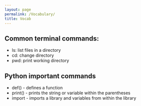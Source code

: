 ```yaml
---
layout: page
permalink: /Vocabulary/
title: Vocab
--- 
```


## Common terminal commands:

- ls: list files in a directory
- cd: change directory
- pwd: print working directory


## Python important commands

- def() - defines a function
- print() - prints the string or variable within the parentheses
- import - imports a library and variables from within the library
